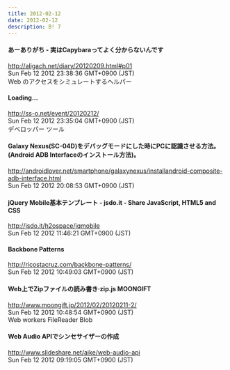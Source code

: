 ```yaml
---
title: 2012-02-12
date: 2012-02-12
description: B! 7
---
```


#### あーありがち - 実はCapybaraってよく分からないんです
http://aligach.net/diary/20120209.html#p01<br>
Sun Feb 12 2012 23:38:36 GMT+0900 (JST)<br>
Web のアクセスをシミュレートするヘルパー


#### Loading...
http://ss-o.net/event/20120212/<br>
Sun Feb 12 2012 23:35:04 GMT+0900 (JST)<br>
デベロッパー ツール


#### Galaxy Nexus(SC-04D)をデバッグモードにした時にPCに認識させる方法。(Android ADB Interfaceのインストール方法)。
http://androidlover.net/smartphone/galaxynexus/installandroid-composite-adb-interface.html<br>
Sun Feb 12 2012 20:08:53 GMT+0900 (JST)<br>


#### jQuery Mobile基本テンプレート - jsdo.it - Share JavaScript, HTML5 and CSS
http://jsdo.it/h2ospace/jqmobile<br>
Sun Feb 12 2012 11:46:21 GMT+0900 (JST)<br>


#### Backbone Patterns
http://ricostacruz.com/backbone-patterns/<br>
Sun Feb 12 2012 10:49:03 GMT+0900 (JST)<br>


#### Web上でZipファイルの読み書き·zip.js MOONGIFT
http://www.moongift.jp/2012/02/20120211-2/<br>
Sun Feb 12 2012 10:48:54 GMT+0900 (JST)<br>
Web workers FileReader Blob


#### Web Audio APIでシンセサイザーの作成
http://www.slideshare.net/aike/web-audio-api<br>
Sun Feb 12 2012 09:19:05 GMT+0900 (JST)<br>


